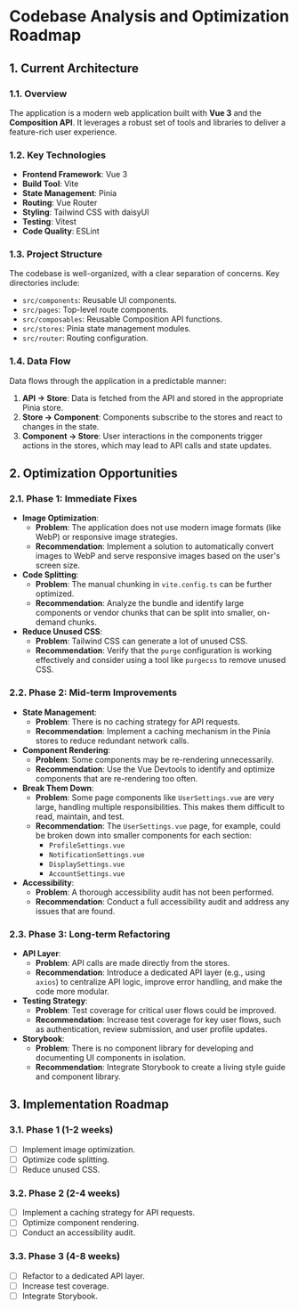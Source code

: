 # Codebase Analysis and Optimization Roadmap

## 1. Current Architecture

### 1.1. Overview

The application is a modern web application built with **Vue 3** and the **Composition API**. It leverages a robust set of tools and libraries to deliver a feature-rich user experience.

### 1.2. Key Technologies

- **Frontend Framework**: Vue 3
- **Build Tool**: Vite
- **State Management**: Pinia
- **Routing**: Vue Router
- **Styling**: Tailwind CSS with daisyUI
- **Testing**: Vitest
- **Code Quality**: ESLint

### 1.3. Project Structure

The codebase is well-organized, with a clear separation of concerns. Key directories include:

- `src/components`: Reusable UI components.
- `src/pages`: Top-level route components.
- `src/composables`: Reusable Composition API functions.
- `src/stores`: Pinia state management modules.
- `src/router`: Routing configuration.

### 1.4. Data Flow

Data flows through the application in a predictable manner:

1.  **API -> Store**: Data is fetched from the API and stored in the appropriate Pinia store.
2.  **Store -> Component**: Components subscribe to the stores and react to changes in the state.
3.  **Component -> Store**: User interactions in the components trigger actions in the stores, which may lead to API calls and state updates.

## 2. Optimization Opportunities

### 2.1. Phase 1: Immediate Fixes

- **Image Optimization**:
    - **Problem**: The application does not use modern image formats (like WebP) or responsive image strategies.
    - **Recommendation**: Implement a solution to automatically convert images to WebP and serve responsive images based on the user's screen size.
- **Code Splitting**:
    - **Problem**: The manual chunking in `vite.config.ts` can be further optimized.
    - **Recommendation**: Analyze the bundle and identify large components or vendor chunks that can be split into smaller, on-demand chunks.
- **Reduce Unused CSS**:
    - **Problem**: Tailwind CSS can generate a lot of unused CSS.
    - **Recommendation**: Verify that the `purge` configuration is working effectively and consider using a tool like `purgecss` to remove unused CSS.

### 2.2. Phase 2: Mid-term Improvements

- **State Management**:
    - **Problem**: There is no caching strategy for API requests.
    - **Recommendation**: Implement a caching mechanism in the Pinia stores to reduce redundant network calls.
- **Component Rendering**:
    - **Problem**: Some components may be re-rendering unnecessarily.
    - **Recommendation**: Use the Vue Devtools to identify and optimize components that are re-rendering too often.
- **Break Them Down**:
    - **Problem**: Some page components like `UserSettings.vue` are very large, handling multiple responsibilities. This makes them difficult to read, maintain, and test.
    - **Recommendation**: The `UserSettings.vue` page, for example, could be broken down into smaller components for each section:
        - `ProfileSettings.vue`
        - `NotificationSettings.vue`
        - `DisplaySettings.vue`
        - `AccountSettings.vue`
- **Accessibility**:
    - **Problem**: A thorough accessibility audit has not been performed.
    - **Recommendation**: Conduct a full accessibility audit and address any issues that are found.

### 2.3. Phase 3: Long-term Refactoring

- **API Layer**:
    - **Problem**: API calls are made directly from the stores.
    - **Recommendation**: Introduce a dedicated API layer (e.g., using `axios`) to centralize API logic, improve error handling, and make the code more modular.
- **Testing Strategy**:
    - **Problem**: Test coverage for critical user flows could be improved.
    - **Recommendation**: Increase test coverage for key user flows, such as authentication, review submission, and user profile updates.
- **Storybook**:
    - **Problem**: There is no component library for developing and documenting UI components in isolation.
    - **Recommendation**: Integrate Storybook to create a living style guide and component library.

## 3. Implementation Roadmap

### 3.1. Phase 1 (1-2 weeks)

- [ ] Implement image optimization.
- [ ] Optimize code splitting.
- [ ] Reduce unused CSS.

### 3.2. Phase 2 (2-4 weeks)

- [ ] Implement a caching strategy for API requests.
- [ ] Optimize component rendering.
- [ ] Conduct an accessibility audit.

### 3.3. Phase 3 (4-8 weeks)

- [ ] Refactor to a dedicated API layer.
- [ ] Increase test coverage.
- [ ] Integrate Storybook.